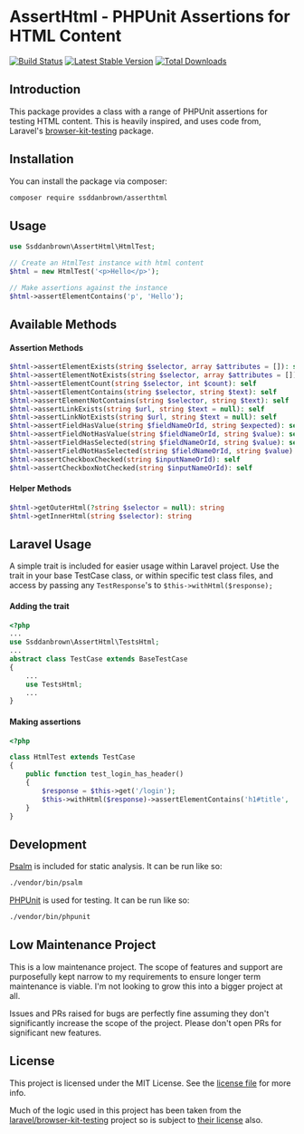 # AssertHtml - PHPUnit Assertions for HTML Content

[![Build Status](https://github.com/ssddanbrown/asserthtml/workflows/phpunit/badge.svg)](https://github.com/ssddanbrown/asserthtml/actions)
[![Latest Stable Version](https://poser.pugx.org/ssddanbrown/asserthtml/v)](https://packagist.org/packages/ssddanbrown/asserthtml)
[![Total Downloads](https://poser.pugx.org/ssddanbrown/asserthtml/downloads)](https://packagist.org/packages/ssddanbrown/asserthtml)

## Introduction

This package provides a class with a range of PHPUnit assertions for testing HTML content.
This is heavily inspired, and uses code from, Laravel's [browser-kit-testing](https://github.com/laravel/browser-kit-testing) package.

## Installation

You can install the package via composer:

```bash
composer require ssddanbrown/asserthtml
```

## Usage

```php
use Ssddanbrown\AssertHtml\HtmlTest;

// Create an HtmlTest instance with html content
$html = new HtmlTest('<p>Hello</p>');

// Make assertions against the instance
$html->assertElementContains('p', 'Hello');
```

## Available Methods

#### Assertion Methods

```php
$html->assertElementExists(string $selector, array $attributes = []): self
$html->assertElementNotExists(string $selector, array $attributes = []): self
$html->assertElementCount(string $selector, int $count): self
$html->assertElementContains(string $selector, string $text): self
$html->assertElementNotContains(string $selector, string $text): self
$html->assertLinkExists(string $url, string $text = null): self
$html->assertLinkNotExists(string $url, string $text = null): self
$html->assertFieldHasValue(string $fieldNameOrId, string $expected): self
$html->assertFieldNotHasValue(string $fieldNameOrId, string $value): self
$html->assertFieldHasSelected(string $fieldNameOrId, string $value): self
$html->assertFieldNotHasSelected(string $fieldNameOrId, string $value): self
$html->assertCheckboxChecked(string $inputNameOrId): self
$html->assertCheckboxNotChecked(string $inputNameOrId): self
```

#### Helper Methods

```php
$html->getOuterHtml(?string $selector = null): string
$html->getInnerHtml(string $selector): string
```

## Laravel Usage

A simple trait is included for easier usage within Laravel project. Use the trait in your base TestCase class, or within specific test class files, and access by passing any `TestResponse`'s to `$this->withHtml($response);`

#### Adding the trait

```php
<?php
...
use Ssddanbrown\AssertHtml\TestsHtml;
...
abstract class TestCase extends BaseTestCase
{
    ...
    use TestsHtml;
    ...
}
```

#### Making assertions

```php
<?php

class HtmlTest extends TestCase
{
    public function test_login_has_header()
    {
        $response = $this->get('/login');
        $this->withHtml($response)->assertElementContains('h1#title', 'Login to my app!');
    }
}
```

## Development

[Psalm](https://psalm.dev/) is included for static analysis. It can be run like so:

```bash
./vendor/bin/psalm
```

[PHPUnit](https://phpunit.de/) is used for testing. It can be run like so:

```bash
./vendor/bin/phpunit
```

## Low Maintenance Project

This is a low maintenance project. The scope of features and support are purposefully kept narrow to my requirements to ensure longer term maintenance is viable. I'm not looking to grow this into a bigger project at all.

Issues and PRs raised for bugs are perfectly fine assuming they don't significantly increase the scope of the project. Please don't open PRs for significant new features.

## License

This project is licensed under the MIT License. See the [license file](https://github.com/ssddanbrown/asserthtml/blob/main/license.md) for more info.

Much of the logic used in this project has been taken from the [laravel/browser-kit-testing](https://github.com/laravel/browser-kit-testing) project so is subject to [their license](https://github.com/laravel/browser-kit-testing/blob/6.x/LICENSE.md) also.